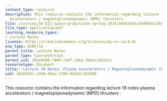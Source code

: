 ```yaml
---
content_type: resource
description: This resource contains the information regarding lecture 19 notes plasma
  accelerators / magnetoplasmadynamic (MPD) thrusters .
file: /courses/16-522-space-propulsion-spring-2015/38dd1641a7e088aa1760801b4c256300_MIT16_522S15_Lecture19.pdf
file_type: application/pdf
learning_resource_types:
- Lecture Notes
license: https://creativecommons.org/licenses/by-nc-sa/4.0/
ocw_type: OCWFile
parent_title: Lecture Notes
parent_type: CourseSection
parent_uid: 35ee9188-780d-7a6f-7a6a-369ac1532e11
resourcetype: Document
title: 'Lecture 19 Notes: Plasma accelerators / Magnetoplasmadynamic (MPD) thrusters'
uid: 38dd1641-a7e0-88aa-1760-801b4c256300
---
```

This resource contains the information regarding lecture 19 notes plasma accelerators / magnetoplasmadynamic (MPD) thrusters .